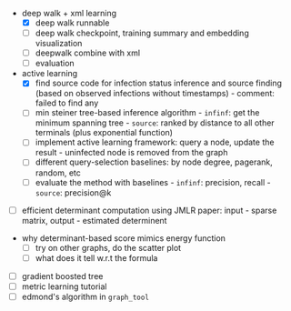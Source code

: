 - deep walk + xml learning
  - [X] deep walk runnable
  - [ ] deep walk checkpoint, training summary and embedding visualization
  - [ ] deepwalk combine with xml
  - [ ] evaluation 
- active learning
  - [X] find source code for infection status inference and source finding (based on observed infections without timestamps)
        - comment: failed to find any
  - [ ] min steiner tree-based inference algorithm
        - `infinf`: get the minimum spanning tree
        - `source`: ranked by distance to all other terminals (plus exponential function)
  - [ ] implement active learning framework: query a node, update the result
        - uninfected node is removed from the graph
  - [ ] different query-selection baselines: by node degree, pagerank, random, etc
  - [ ] evaluate the method with baselines
        - `infinf`: precision, recall
        - `source`: precision@k
- [ ] efficient determinant computation using JMLR paper: input - sparse matrix, output - estimated determinent
- why determinant-based score mimics energy function
  - [ ] try on other graphs, do the scatter plot
  - [ ] what does it tell w.r.t the formula
- [ ] gradient boosted tree
- [ ] metric learning tutorial
- [ ] edmond's algorithm in `graph_tool`